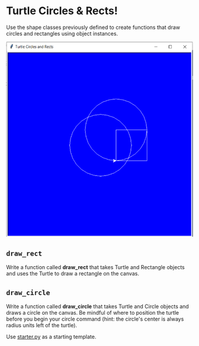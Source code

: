 # Turtle Circles & Rects!

Use the shape classes previously defined to create functions that draw circles and rectangles using object instances.

![Program Output](https://github.com/kswarthout/has-hs-compsci-2019-20/blob/master/assignments/classes_and_objects/turtles_circles_and_rects/docs/output.PNG)

## `draw_rect`
Write a function called **draw_rect** that takes Turtle and Rectangle objects and uses the Turtle to draw a rectangle on the canvas.

## `draw_circle`
Write a function called **draw_circle** that takes Turtle and Circle objects and draws a circle on the canvas. Be mindful of where to position the turtle before you begin your circle command (hint: the circle's center is always radius units left of the turtle).

Use [starter.py](https://github.com/kswarthout/has-hs-compsci-2019-20/blob/master/assignments/classes_and_objects/turtles_circles_and_rects/starter.py) as a starting template.
